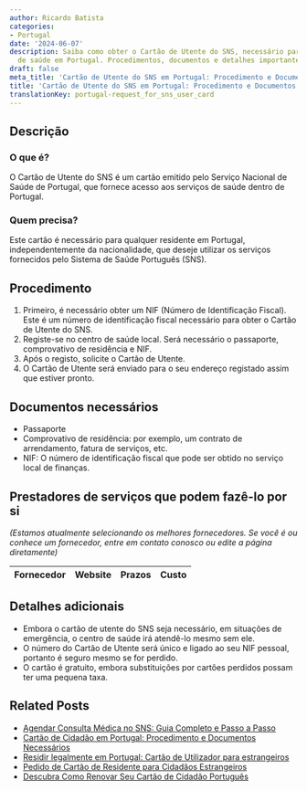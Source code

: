 ```yaml
---
author: Ricardo Batista
categories:
- Portugal
date: '2024-06-07'
description: Saiba como obter o Cartão de Utente do SNS, necessário para acessar serviços
  de saúde em Portugal. Procedimentos, documentos e detalhes importantes incluídos.
draft: false
meta_title: 'Cartão de Utente do SNS em Portugal: Procedimento e Documentos'
title: 'Cartão de Utente do SNS em Portugal: Procedimento e Documentos'
translationKey: portugal-request_for_sns_user_card
---
```



## Descrição
### O que é?
O Cartão de Utente do SNS é um cartão emitido pelo Serviço Nacional de Saúde de Portugal, que fornece acesso aos serviços de saúde dentro de Portugal.

### Quem precisa?
Este cartão é necessário para qualquer residente em Portugal, independentemente da nacionalidade, que deseje utilizar os serviços fornecidos pelo Sistema de Saúde Português (SNS).

## Procedimento
1. Primeiro, é necessário obter um NIF (Número de Identificação Fiscal). Este é um número de identificação fiscal necessário para obter o Cartão de Utente do SNS.
2. Registe-se no centro de saúde local. Será necessário o passaporte, comprovativo de residência e NIF.
3. Após o registo, solicite o Cartão de Utente.
4. O Cartão de Utente será enviado para o seu endereço registado assim que estiver pronto.

## Documentos necessários
- Passaporte
- Comprovativo de residência: por exemplo, um contrato de arrendamento, fatura de serviços, etc.
- NIF: O número de identificação fiscal que pode ser obtido no serviço local de finanças.

## Prestadores de serviços que podem fazê-lo por si
_(Estamos atualmente selecionando os melhores fornecedores. Se você é ou conhece um fornecedor, entre em contato conosco ou edite a página diretamente)_

| Fornecedor      |     Website     |     Prazos       |       Custo      |
| :-------------: | :-------------: |  :-------------: | :-------------: |

## Detalhes adicionais
- Embora o cartão de utente do SNS seja necessário, em situações de emergência, o centro de saúde irá atendê-lo mesmo sem ele.
- O número do Cartão de Utente será único e ligado ao seu NIF pessoal, portanto é seguro mesmo se for perdido.
- O cartão é gratuito, embora substituições por cartões perdidos possam ter uma pequena taxa.


## Related Posts

- [Agendar Consulta Médica no SNS: Guia Completo e Passo a Passo](https://tramitit.com/pt/guides/portugal/pedido_de_marcacao_de_consulta_no_sns/)
- [Cartão de Cidadão em Portugal: Procedimento e Documentos Necessários](https://tramitit.com/pt/guides/portugal/pedido_de_cartao_de_cidadao/)
- [Residir legalmente em Portugal: Cartão de Utilizador para estrangeiros](https://tramitit.com/pt/guides/portugal/pedido_de_cartao_de_utente_para_estrangeiros/)
- [Pedido de Cartão de Residente para Cidadãos Estrangeiros](https://tramitit.com/pt/guides/portugal/pedido_de_cartao_de_residente_para_cidadaos_estrangeiros/)
- [Descubra Como Renovar Seu Cartão de Cidadão Português](https://tramitit.com/pt/guides/portugal/renovacao_de_cartao_de_cidadao/)